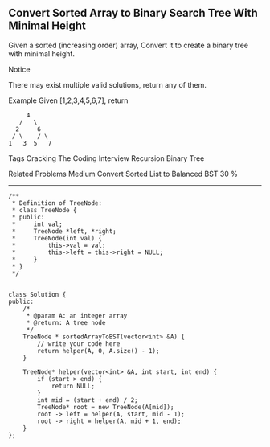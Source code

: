 ## Convert Sorted Array to Binary Search Tree With Minimal Height  ##

Given a sorted (increasing order) array, Convert it to create a binary tree with minimal height.

 Notice

There may exist multiple valid solutions, return any of them.

Example
Given [1,2,3,4,5,6,7], return

	     4
	   /   \
	  2     6
	 / \    / \
	1   3  5   7
Tags 
Cracking The Coding Interview Recursion Binary Tree

Related Problems 
Medium Convert Sorted List to Balanced BST 30 %

----------
	/**
	 * Definition of TreeNode:
	 * class TreeNode {
	 * public:
	 *     int val;
	 *     TreeNode *left, *right;
	 *     TreeNode(int val) {
	 *         this->val = val;
	 *         this->left = this->right = NULL;
	 *     }
	 * }
	 */
	
	
	class Solution {
	public:
	    /*
	     * @param A: an integer array
	     * @return: A tree node
	     */
	    TreeNode * sortedArrayToBST(vector<int> &A) {
	        // write your code here
	        return helper(A, 0, A.size() - 1);
	    }
	    
	    TreeNode* helper(vector<int> &A, int start, int end) {
	        if (start > end) {
	            return NULL;
	        }
	        int mid = (start + end) / 2;
	        TreeNode* root = new TreeNode(A[mid]);
	        root -> left = helper(A, start, mid - 1);
	        root -> right = helper(A, mid + 1, end);
	    }
	};